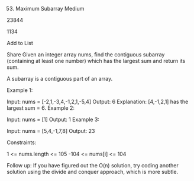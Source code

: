 53. Maximum Subarray
    Medium

23844

1134

Add to List

Share
Given an integer array nums, find the contiguous subarray (containing at least one number) which has the largest sum and return its sum.

A subarray is a contiguous part of an array.

Example 1:

Input: nums = [-2,1,-3,4,-1,2,1,-5,4]
Output: 6
Explanation: [4,-1,2,1] has the largest sum = 6.
Example 2:

Input: nums = [1]
Output: 1
Example 3:

Input: nums = [5,4,-1,7,8]
Output: 23

Constraints:

1 <= nums.length <= 105
-104 <= nums[i] <= 104

Follow up: If you have figured out the O(n) solution, try coding another solution using the divide and conquer approach, which is more subtle.
